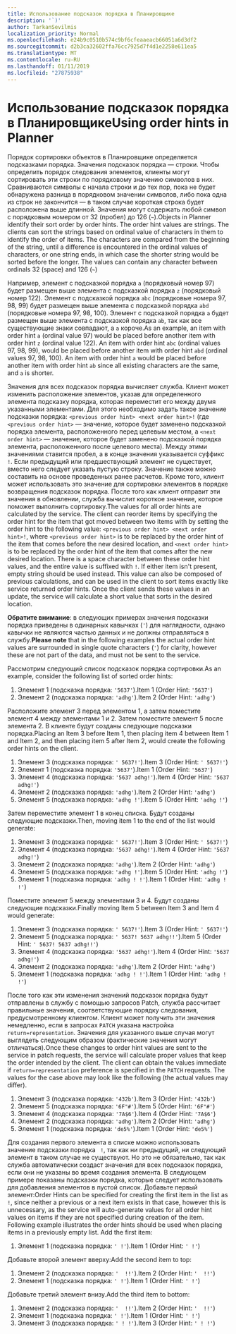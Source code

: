 ```yaml
---
title: Использование подсказок порядка в Планировщике
description: '`)'
author: TarkanSevilmis
localization_priority: Normal
ms.openlocfilehash: e24b9c0510b574c9bf6cfeaaeacb66051a6d3df2
ms.sourcegitcommit: d2b3ca32602ffa76cc7925d7f4d1e2258e611ea5
ms.translationtype: MT
ms.contentlocale: ru-RU
ms.lasthandoff: 01/11/2019
ms.locfileid: "27875938"
---
```

# <a name="using-order-hints-in-planner"></a><span data-ttu-id="b09ea-103">Использование подсказок порядка в Планировщике</span><span class="sxs-lookup"><span data-stu-id="b09ea-103">Using order hints in Planner</span></span>

<span data-ttu-id="b09ea-p101">Порядок сортировки объектов в Планировщике определяется подсказками порядка. Значения подсказок порядка — строки. Чтобы определить порядок следования элементов, клиенты могут сортировать эти строки по порядковому значению символов в них. Сравниваются символы с начала строки и до тех пор, пока не будет обнаружена разница в порядковом значении символов, либо пока одна из строк не закончится — в таком случае короткая строка будет расположена выше длинной. Значения могут содержать любой символ с порядковым номером от 32 (пробел) до 126 (`~`).</span><span class="sxs-lookup"><span data-stu-id="b09ea-p101">Objects in Planner identify their sort order by order hints. The order hint values are strings. The clients can sort the strings based on ordinal value of characters in them to identify the order of items. The characters are compared from the beginning of the string, until a difference is encountered in the ordinal values of characters, or one string ends, in which case the shorter string would be sorted before the longer. The values can contain any character between ordinals 32 (space) and 126 (`~`)</span></span>

<span data-ttu-id="b09ea-p102">Например, элемент с подсказкой порядка `a` (порядковый номер 97) будет размещен выше элемента с подсказкой порядка `z` (порядковый номер 122). Элемент с подсказкой порядка `abc` (порядковые номера 97, 98, 99) будет размещен выше элемента с подсказкой порядка `abd` (порядковые номера 97, 98, 100). Элемент с подсказкой порядка `a` будет размещен выше элемента с подсказкой порядка `ab`, так как все существующие знаки совпадают, а `a` короче.</span><span class="sxs-lookup"><span data-stu-id="b09ea-p102">As an example, an item with order hint `a` (ordinal value 97) would be placed before another item with order hint `z` (ordinal value 122). An item with order hint `abc` (ordinal values 97, 98, 99), would be placed before another item with order hint `abd` (ordinal values 97, 98, 100). An item with order hint `a` would be placed before another item with order hint `ab` since all existing characters are the same, and `a` is shorter.</span></span>

<span data-ttu-id="b09ea-p103">Значения для всех подсказок порядка вычисляет служба. Клиент может изменить расположение элементов, указав для определенного элемента подсказку порядка, которая переместит его между двумя указанными элементами. Для этого необходимо задать такое значение подсказки порядка: `<previous order hint> <next order hint>!` (где `<previous order hint>` — значение, которое будет заменено подсказкой порядка элемента, расположенного перед целевым местом, а `<next order hint>` — значение, которое будет заменено подсказкой порядка элемента, расположенного после целевого места). Между этими значениями ставится пробел, а в конце значения указывается суффикс `!`. Если предыдущий или предшествующий элемент не существует, вместо него следует указать пустую строку. Значение также можно составить на основе проведенных ранее расчетов. Кроме того, клиент может использовать это значение для сортировки элементов в порядке возвращения подсказок порядка. После того как клиент отправит эти значения в обновлении, служба вычислит короткое значение, которое поможет выполнить сортировку.</span><span class="sxs-lookup"><span data-stu-id="b09ea-p103">The values for all order hints are calculated by the service. The client can reorder items by specifying the order hint for the item that got moved between two items with by setting the order hint to the following value: `<previous order hint> <next order hint>!`, where `<previous order hint>` is to be replaced by the order hint of the item that comes before the new desired location, and `<next order hint>` is to be replaced by the order hint of the item that comes after the new desired location. There is a space character between these order hint values, and the entire value is suffixed with `!`. If either item isn't present, empty string should be used instead. This value can also be composed of previous calculations, and can be used in the client to sort items exactly like service returned order hints. Once the client sends these values in an update, the service will calculate a short value that sorts in the desired location.</span></span>

<span data-ttu-id="b09ea-118">**Обратите внимание**: в следующих примерах значения подсказки порядка приведены в одинарных кавычках (`'`) для наглядности, однако кавычки не являются частью данных и не должны отправляться в службу.</span><span class="sxs-lookup"><span data-stu-id="b09ea-118">**Please note** that in the following examples the actual order hint values are surrounded in single quote characters (`'`) for clarity, however these are not part of the data, and must not be sent to the service.</span></span>
 
<span data-ttu-id="b09ea-119">Рассмотрим следующий список подсказок порядка сортировки.</span><span class="sxs-lookup"><span data-stu-id="b09ea-119">As an example, consider the following list of sorted order hints:</span></span>

1. <span data-ttu-id="b09ea-120">Элемент 1 (подсказка порядка: `'5637'`).</span><span class="sxs-lookup"><span data-stu-id="b09ea-120">Item 1 (Order Hint: `'5637'`)</span></span>
2. <span data-ttu-id="b09ea-121">Элемент 2 (подсказка порядка: `'adhg'`).</span><span class="sxs-lookup"><span data-stu-id="b09ea-121">Item 2 (Order Hint: `'adhg'`)</span></span>

<span data-ttu-id="b09ea-122">Расположите элемент 3 перед элементом 1, а затем поместите элемент 4 между элементами 1 и 2. Затем поместите элемент 5 после элемента 2. В клиенте будут созданы следующие подсказки порядка.</span><span class="sxs-lookup"><span data-stu-id="b09ea-122">Placing an Item 3 before Item 1, then placing item 4 between Item 1 and Item 2, and then placing item 5 after Item 2, would create the following order hints on the client.</span></span> 

1. <span data-ttu-id="b09ea-123">Элемент 3 (подсказка порядка: `' 5637!'`).</span><span class="sxs-lookup"><span data-stu-id="b09ea-123">Item 3 (Order Hint: `' 5637!'`)</span></span>
2. <span data-ttu-id="b09ea-124">Элемент 1 (подсказка порядка: `'5637'`).</span><span class="sxs-lookup"><span data-stu-id="b09ea-124">Item 1 (Order Hint: `'5637'`)</span></span>
3. <span data-ttu-id="b09ea-125">Элемент 4 (подсказка порядка: `'5637 adhg!'`).</span><span class="sxs-lookup"><span data-stu-id="b09ea-125">Item 4 (Order Hint: `'5637 adhg!'`)</span></span>
4. <span data-ttu-id="b09ea-126">Элемент 2 (подсказка порядка: `'adhg'`).</span><span class="sxs-lookup"><span data-stu-id="b09ea-126">Item 2 (Order Hint: `'adhg'`)</span></span>
5. <span data-ttu-id="b09ea-127">Элемент 5 (подсказка порядка: `'adhg !'`).</span><span class="sxs-lookup"><span data-stu-id="b09ea-127">Item 5 (Order Hint: `'adhg !'`)</span></span>

<span data-ttu-id="b09ea-128">Затем переместите элемент 1 в конец списка. Будут созданы следующие подсказки.</span><span class="sxs-lookup"><span data-stu-id="b09ea-128">Then, moving item 1 to the end of the list would generate:</span></span>

1. <span data-ttu-id="b09ea-129">Элемент 3 (подсказка порядка: `' 5637!'`).</span><span class="sxs-lookup"><span data-stu-id="b09ea-129">Item 3 (Order Hint: `' 5637!'`)</span></span>
2. <span data-ttu-id="b09ea-130">Элемент 4 (подсказка порядка: `'5637 adhg!'`).</span><span class="sxs-lookup"><span data-stu-id="b09ea-130">Item 4 (Order Hint: `'5637 adhg!'`)</span></span>
3. <span data-ttu-id="b09ea-131">Элемент 2 (подсказка порядка: `'adhg'`).</span><span class="sxs-lookup"><span data-stu-id="b09ea-131">Item 2 (Order Hint: `'adhg'`)</span></span>
4. <span data-ttu-id="b09ea-132">Элемент 5 (подсказка порядка: `'adhg !'`).</span><span class="sxs-lookup"><span data-stu-id="b09ea-132">Item 5 (Order Hint: `'adhg !'`)</span></span>
5. <span data-ttu-id="b09ea-133">Элемент 1 (подсказка порядка: `'adhg ! !'`).</span><span class="sxs-lookup"><span data-stu-id="b09ea-133">Item 1 (Order Hint: `'adhg ! !'`)</span></span>

<span data-ttu-id="b09ea-134">Поместите элемент 5 между элементами 3 и 4. Будут созданы следующие подсказки.</span><span class="sxs-lookup"><span data-stu-id="b09ea-134">Finally moving Item 5 between Item 3 and Item 4 would generate:</span></span>

1. <span data-ttu-id="b09ea-135">Элемент 3 (подсказка порядка: `' 5637!'`).</span><span class="sxs-lookup"><span data-stu-id="b09ea-135">Item 3 (Order Hint: `' 5637!'`)</span></span>
2. <span data-ttu-id="b09ea-136">Элемент 5 (подсказка порядка: `' 5637! 5637 adhg!!'`).</span><span class="sxs-lookup"><span data-stu-id="b09ea-136">Item 5 (Order Hint: `' 5637! 5637 adhg!!'`)</span></span>
3. <span data-ttu-id="b09ea-137">Элемент 4 (подсказка порядка: `'5637 adhg!'`).</span><span class="sxs-lookup"><span data-stu-id="b09ea-137">Item 4 (Order Hint: `'5637 adhg!'`)</span></span>
4. <span data-ttu-id="b09ea-138">Элемент 2 (подсказка порядка: `'adhg'`).</span><span class="sxs-lookup"><span data-stu-id="b09ea-138">Item 2 (Order Hint: `'adhg'`)</span></span>
5. <span data-ttu-id="b09ea-139">Элемент 1 (подсказка порядка: `'adhg ! !'`).</span><span class="sxs-lookup"><span data-stu-id="b09ea-139">Item 1 (Order Hint: `'adhg ! !'`)</span></span>

<span data-ttu-id="b09ea-p104">После того как эти изменения значений подсказок порядка будут отправлены в службу с помощью запросов Patch, служба рассчитает правильные значения, соответствующие порядку следования, предусмотренному клиентом. Клиент может получить эти значения немедленно, если в запросах `PATCH` указана настройка `return=representation`. Значения для указанного выше случая могут выглядеть следующим образом (фактические значения могут отличаться).</span><span class="sxs-lookup"><span data-stu-id="b09ea-p104">Once these changes to order hint values are sent to the service in patch requests, the service will calculate proper values that keep the order intended by the client. The client can obtain the values immediate if `return=representation` preference is specified in the `PATCH` requests. The values for the case above may look like the following (the actual values may differ).</span></span> 

1. <span data-ttu-id="b09ea-143">Элемент 3 (подсказка порядка: `'432b'`).</span><span class="sxs-lookup"><span data-stu-id="b09ea-143">Item 3 (Order Hint: `'432b'`)</span></span>
2. <span data-ttu-id="b09ea-144">Элемент 5 (подсказка порядка: `'6F"#'`).</span><span class="sxs-lookup"><span data-stu-id="b09ea-144">Item 5 (Order Hint: `'6F"#'`)</span></span>
3. <span data-ttu-id="b09ea-145">Элемент 4 (подсказка порядка: `'7A$6'`).</span><span class="sxs-lookup"><span data-stu-id="b09ea-145">Item 4 (Order Hint: `'7A$6'`)</span></span>
4. <span data-ttu-id="b09ea-146">Элемент 2 (подсказка порядка: `'adhg'`).</span><span class="sxs-lookup"><span data-stu-id="b09ea-146">Item 2 (Order Hint: `'adhg'`)</span></span>
5. <span data-ttu-id="b09ea-147">Элемент 1 (подсказка порядка: `'de5%'`).</span><span class="sxs-lookup"><span data-stu-id="b09ea-147">Item 1 (Order Hint: `'de5%'`)</span></span>

<span data-ttu-id="b09ea-p105">Для создания первого элемента в списке можно использовать значение подсказки порядка ` !`, так как ни предыдущий, ни следующий элемент в таком случае не существуют. Но это не обязательно, так как служба автоматически создаст значения для всех подсказок порядка, если они не указаны во время создания элемента. В следующем примере показаны подсказки порядка, которые следует использовать для добавления элементов в пустой список. Добавьте первый элемент:</span><span class="sxs-lookup"><span data-stu-id="b09ea-p105">Order Hints can be specified for creating the first item in the list as ` !`, since neither a previous or a next item exists in that case, however this is unnecessary, as the service will auto-generate values for all order hint values on items if they are not specified during creation of the item. Following example illustrates the order hints should be used when placing items in a previously empty list. Add the first item:</span></span>

1. <span data-ttu-id="b09ea-151">Элемент 1 (подсказка порядка: `' !'`).</span><span class="sxs-lookup"><span data-stu-id="b09ea-151">Item 1 (Order Hint: `' !'`)</span></span>

<span data-ttu-id="b09ea-152">Добавьте второй элемент вверху:</span><span class="sxs-lookup"><span data-stu-id="b09ea-152">Add the second item to top:</span></span>

1. <span data-ttu-id="b09ea-153">Элемент 2 (подсказка порядка: `'  !!'`).</span><span class="sxs-lookup"><span data-stu-id="b09ea-153">Item 2 (Order Hint: `'  !!'`)</span></span>
2. <span data-ttu-id="b09ea-154">Элемент 1 (подсказка порядка: `' !'`).</span><span class="sxs-lookup"><span data-stu-id="b09ea-154">Item 1 (Order Hint: `' !'`)</span></span>

<span data-ttu-id="b09ea-155">Добавьте третий элемент внизу.</span><span class="sxs-lookup"><span data-stu-id="b09ea-155">Add the third item to bottom:</span></span>

1. <span data-ttu-id="b09ea-156">Элемент 2 (подсказка порядка: `'  !!'`).</span><span class="sxs-lookup"><span data-stu-id="b09ea-156">Item 2 (Order Hint: `'  !!'`)</span></span>
2. <span data-ttu-id="b09ea-157">Элемент 1 (подсказка порядка: `' !'`).</span><span class="sxs-lookup"><span data-stu-id="b09ea-157">Item 1 (Order Hint: `' !'`)</span></span>
3. <span data-ttu-id="b09ea-158">Элемент 3 (подсказка порядка: `' ! !'`).</span><span class="sxs-lookup"><span data-stu-id="b09ea-158">Item 3 (Order Hint: `' ! !'`)</span></span>







